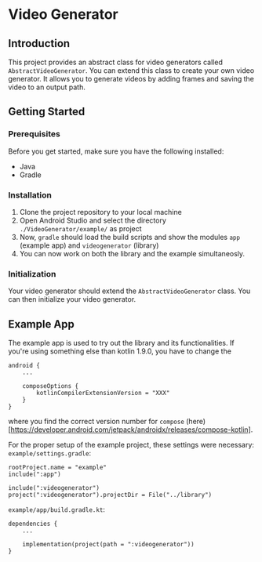 # Video Generator

## Introduction

This project provides an abstract class for video generators called `AbstractVideoGenerator`. You can extend this class
to create your own video generator. It allows you to generate videos by adding frames and saving the video to an output
path.

## Getting Started

### Prerequisites

Before you get started, make sure you have the following installed:

- Java
- Gradle

### Installation

1. Clone the project repository to your local machine
2. Open Android Studio and select the directory `./VideoGenerator/example/` as project
3. Now, `gradle` should load the build scripts and show the modules `app` (example app) and `videogenerator` (library) 
4. You can now work on both the library and the example simultaneosly.

### Initialization

Your video generator should extend the `AbstractVideoGenerator` class. You can then initialize your video generator.

## Example App

The example app is used to try out the library and its functionalities.
If you're using something else than kotlin 1.9.0, you have to change the 
```
android {
    ...
 
    composeOptions {
        kotlinCompilerExtensionVersion = "XXX"
    }
}
```

where you find the correct version number for `compose` (here)[https://developer.android.com/jetpack/androidx/releases/compose-kotlin].

For the proper setup of the example project, these settings were necessary:
`example/settings.gradle`:
```
rootProject.name = "example"
include(":app")

include(":videogenerator")
project(":videogenerator").projectDir = File("../library")
```

`example/app/build.gradle.kt`:
```
dependencies {
    ...
    
    implementation(project(path = ":videogenerator"))
}
```
